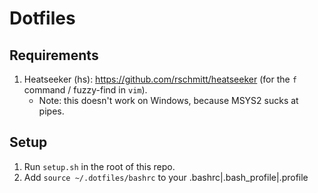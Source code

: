 Dotfiles
===


Requirements
---
1.  Heatseeker (hs): https://github.com/rschmitt/heatseeker (for the `f` command / fuzzy-find in `vim`).
    -   Note: this doesn't work on Windows, because MSYS2 sucks at pipes.


Setup
---

1.  Run `setup.sh` in the root of this repo.
2.  Add `source ~/.dotfiles/bashrc` to your .bashrc|.bash_profile|.profile

